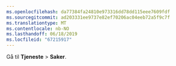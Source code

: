 ```yaml
---
ms.openlocfilehash: da77384fa24810e973316dd78dd115eee7609fdf
ms.sourcegitcommit: ad203331ee9737e82ef70206ac04eeb72a5f9c7f
ms.translationtype: MT
ms.contentlocale: nb-NO
ms.lasthandoff: 06/18/2019
ms.locfileid: "67215917"
---
```

Gå til **Tjeneste** > **Saker**.